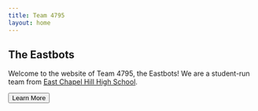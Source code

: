 ```yaml
---
title: Team 4795
layout: home
---
```

## The Eastbots
Welcome to the website of Team 4795, the Eastbots! We are a student-run team
from [East Chapel Hill High School](http://echhs.chccs.k12.nc.us).

<a href="/about/index.html"><button type="button" class="btn btn-lg btn-primary">Learn More</button></a>
